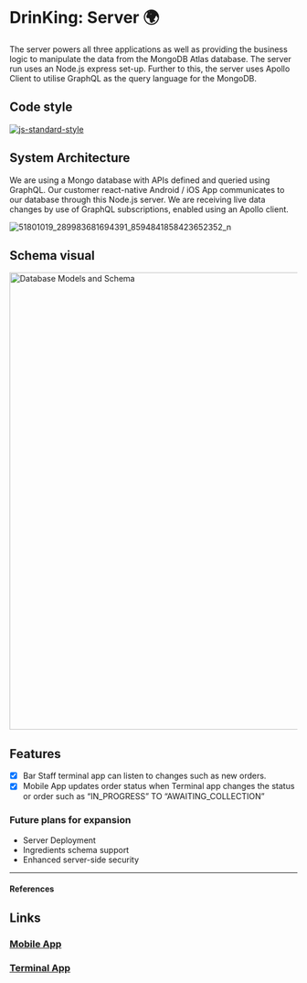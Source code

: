 # DrinKing: Server 🌍

The server powers all three applications as well as providing the business logic to manipulate the data from the MongoDB Atlas database. The server run uses an Node.js express set-up. Further to this, the server uses Apollo Client to utilise GraphQL as the query language for the MongoDB.

## Code style
  [![js-standard-style](https://img.shields.io/badge/code%20style-standard-brightgreen.svg?style=flat)](https://github.com/feross/standard)

## System Architecture  

We are using a Mongo database with APIs defined and queried using GraphQL. Our customer react-native Android / iOS App communicates to our database through this Node.js server. We are receiving live data changes by use of GraphQL subscriptions, enabled using an Apollo client.

![51801019_289983681694391_8594841858423652352_n](/uploads/642f2bacf40070ed1c766db3285233df/51801019_289983681694391_8594841858423652352_n.png)

## Schema visual
<img width="800" alt="Database Models and Schema" src="https://user-images.githubusercontent.com/39765499/53703777-babdab00-3e0d-11e9-8f45-136b54e106a8.png">
</br>

## Features
- [x] Bar Staff terminal app can listen to changes such as new orders.
- [x] Mobile App updates order status when Terminal app changes the status or order such as “IN_PROGRESS” TO “AWAITING_COLLECTION”

### Future plans for expansion

* Server Deployment
* Ingredients schema support
* Enhanced server-side security

---
#### References

## Links

### [Mobile App](https://gitlab.cs.cf.ac.uk/c1673342/drinks-app/blob/master/mobile/README.md)
### [Terminal App](https://gitlab.cs.cf.ac.uk/c1673342/drinks-app/tree/master/terminal)
